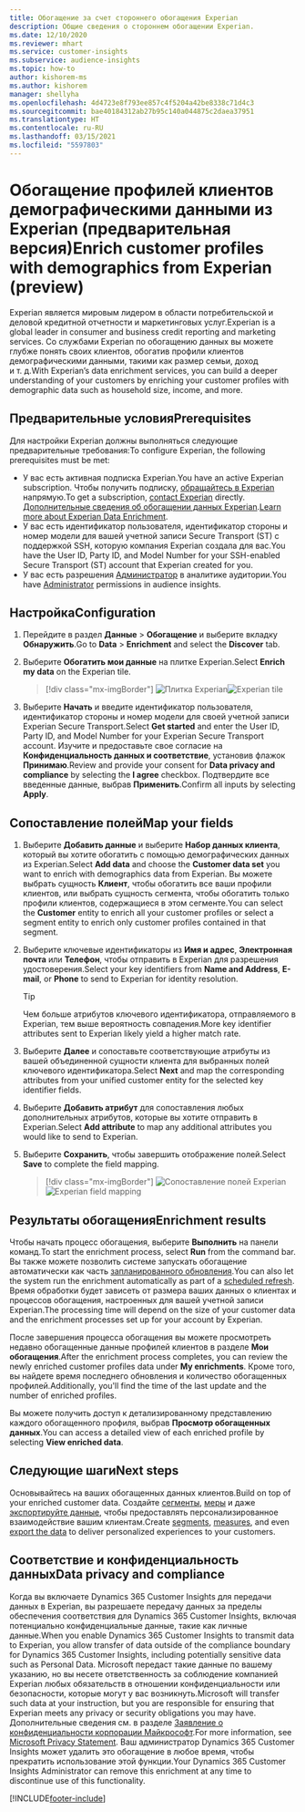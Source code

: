 ```yaml
---
title: Обогащение за счет стороннего обогащения Experian
description: Общие сведения о стороннем обогащении Experian.
ms.date: 12/10/2020
ms.reviewer: mhart
ms.service: customer-insights
ms.subservice: audience-insights
ms.topic: how-to
author: kishorem-ms
ms.author: kishorem
manager: shellyha
ms.openlocfilehash: 4d4723e8f793ee857c4f5204a42be8338c71d4c3
ms.sourcegitcommit: bae40184312ab27b95c140a044875c2daea37951
ms.translationtype: HT
ms.contentlocale: ru-RU
ms.lasthandoff: 03/15/2021
ms.locfileid: "5597803"
---
```

# <a name="enrich-customer-profiles-with-demographics-from-experian-preview"></a><span data-ttu-id="c1af0-103">Обогащение профилей клиентов демографическими данными из Experian (предварительная версия)</span><span class="sxs-lookup"><span data-stu-id="c1af0-103">Enrich customer profiles with demographics from Experian (preview)</span></span>

<span data-ttu-id="c1af0-104">Experian является мировым лидером в области потребительской и деловой кредитной отчетности и маркетинговых услуг.</span><span class="sxs-lookup"><span data-stu-id="c1af0-104">Experian is a global leader in consumer and business credit reporting and marketing services.</span></span> <span data-ttu-id="c1af0-105">Со службами Experian по обогащению данных вы можете глубже понять своих клиентов, обогатив профили клиентов демографическими данными, такими как размер семьи, доход и т. д.</span><span class="sxs-lookup"><span data-stu-id="c1af0-105">With Experian’s data enrichment services, you can build a deeper understanding of your customers by enriching your customer profiles with demographic data such as household size, income, and more.</span></span>

## <a name="prerequisites"></a><span data-ttu-id="c1af0-106">Предварительные условия</span><span class="sxs-lookup"><span data-stu-id="c1af0-106">Prerequisites</span></span>

<span data-ttu-id="c1af0-107">Для настройки Experian должны выполняться следующие предварительные требования:</span><span class="sxs-lookup"><span data-stu-id="c1af0-107">To configure Experian, the following prerequisites must be met:</span></span>

- <span data-ttu-id="c1af0-108">У вас есть активная подписка Experian.</span><span class="sxs-lookup"><span data-stu-id="c1af0-108">You have an active Experian subscription.</span></span> <span data-ttu-id="c1af0-109">Чтобы получить подписку, [обращайтесь в Experian](https://www.experian.com/marketing-services/contact) напрямую.</span><span class="sxs-lookup"><span data-stu-id="c1af0-109">To get a subscription, [contact Experian](https://www.experian.com/marketing-services/contact) directly.</span></span> <span data-ttu-id="c1af0-110">[Дополнительные сведения об обогащении данных Experian](https://www.experian.com/marketing-services/microsoft?cmpid=ems_web_mci_cdppage).</span><span class="sxs-lookup"><span data-stu-id="c1af0-110">[Learn more about Experian Data Enrichment](https://www.experian.com/marketing-services/microsoft?cmpid=ems_web_mci_cdppage).</span></span>
- <span data-ttu-id="c1af0-111">У вас есть идентификатор пользователя, идентификатор стороны и номер модели для вашей учетной записи Secure Transport (ST) с поддержкой SSH, которую компания Experian создала для вас.</span><span class="sxs-lookup"><span data-stu-id="c1af0-111">You have the User ID, Party ID, and Model Number for your SSH-enabled Secure Transport (ST) account that Experian created for you.</span></span>
- <span data-ttu-id="c1af0-112">У вас есть разрешения [Администратор](permissions.md#administrator) в аналитике аудитории.</span><span class="sxs-lookup"><span data-stu-id="c1af0-112">You have [Administrator](permissions.md#administrator) permissions in audience insights.</span></span>

## <a name="configuration"></a><span data-ttu-id="c1af0-113">Настройка</span><span class="sxs-lookup"><span data-stu-id="c1af0-113">Configuration</span></span>

1. <span data-ttu-id="c1af0-114">Перейдите в раздел **Данные** > **Обогащение** и выберите вкладку **Обнаружить**.</span><span class="sxs-lookup"><span data-stu-id="c1af0-114">Go to **Data** > **Enrichment** and select the **Discover** tab.</span></span>

1. <span data-ttu-id="c1af0-115">Выберите **Обогатить мои данные** на плитке Experian.</span><span class="sxs-lookup"><span data-stu-id="c1af0-115">Select **Enrich my data** on the Experian tile.</span></span>

   > [!div class="mx-imgBorder"]
   > <span data-ttu-id="c1af0-116">![Плитка Experian](media/experian-tile.png "Плитка Experian")</span><span class="sxs-lookup"><span data-stu-id="c1af0-116">![Experian tile](media/experian-tile.png "Experian tile")</span></span>

1. <span data-ttu-id="c1af0-117">Выберите **Начать** и введите идентификатор пользователя, идентификатор стороны и номер модели для своей учетной записи Experian Secure Transport.</span><span class="sxs-lookup"><span data-stu-id="c1af0-117">Select **Get started** and enter the User ID, Party ID, and Model Number for your Experian Secure Transport account.</span></span> <span data-ttu-id="c1af0-118">Изучите и предоставьте свое согласие на **Конфиденциальность данных и соответствие**, установив флажок **Принимаю**.</span><span class="sxs-lookup"><span data-stu-id="c1af0-118">Review and provide your consent for **Data privacy and compliance** by selecting the **I agree** checkbox.</span></span> <span data-ttu-id="c1af0-119">Подтвердите все введенные данные, выбрав **Применить**.</span><span class="sxs-lookup"><span data-stu-id="c1af0-119">Confirm all inputs by selecting **Apply**.</span></span>

## <a name="map-your-fields"></a><span data-ttu-id="c1af0-120">Сопоставление полей</span><span class="sxs-lookup"><span data-stu-id="c1af0-120">Map your fields</span></span>

1.  <span data-ttu-id="c1af0-121">Выберите **Добавить данные** и выберите **Набор данных клиента**, который вы хотите обогатить с помощью демографических данных из Experian.</span><span class="sxs-lookup"><span data-stu-id="c1af0-121">Select **Add data** and choose the **Customer data set** you want to enrich with demographics data from Experian.</span></span> <span data-ttu-id="c1af0-122">Вы можете выбрать сущность **Клиент**, чтобы обогатить все ваши профили клиентов, или выбрать сущность сегмента, чтобы обогатить только профили клиентов, содержащиеся в этом сегменте.</span><span class="sxs-lookup"><span data-stu-id="c1af0-122">You can select the **Customer** entity to enrich all your customer profiles or select a segment entity to enrich only customer profiles contained in that segment.</span></span>

1. <span data-ttu-id="c1af0-123">Выберите ключевые идентификаторы из **Имя и адрес**, **Электронная почта** или **Телефон**, чтобы отправить в Experian для разрешения удостоверения.</span><span class="sxs-lookup"><span data-stu-id="c1af0-123">Select your key identifiers from **Name and Address**, **E-mail**, or **Phone** to send to Experian for identity resolution.</span></span>

   > [!TIP]
   > <span data-ttu-id="c1af0-124">Чем больше атрибутов ключевого идентификатора, отправляемого в Experian, тем выше вероятность совпадения.</span><span class="sxs-lookup"><span data-stu-id="c1af0-124">More key identifier attributes sent to Experian likely yield a higher match rate.</span></span>

1. <span data-ttu-id="c1af0-125">Выберите **Далее** и сопоставьте соответствующие атрибуты из вашей объединенной сущности клиента для выбранных полей ключевого идентификатора.</span><span class="sxs-lookup"><span data-stu-id="c1af0-125">Select **Next** and map the corresponding attributes from your unified customer entity for the selected key identifier fields.</span></span>

1. <span data-ttu-id="c1af0-126">Выберите **Добавить атрибут** для сопоставления любых дополнительных атрибутов, которые вы хотите отправить в Experian.</span><span class="sxs-lookup"><span data-stu-id="c1af0-126">Select **Add attribute** to map any additional attributes you would like to send to Experian.</span></span>

1.  <span data-ttu-id="c1af0-127">Выберите **Сохранить**, чтобы завершить отображение полей.</span><span class="sxs-lookup"><span data-stu-id="c1af0-127">Select **Save** to complete the field mapping.</span></span>

    > [!div class="mx-imgBorder"]
    > <span data-ttu-id="c1af0-128">![Сопоставление полей Experian](media/experian-field-mapping.png "Сопоставление полей Experian")</span><span class="sxs-lookup"><span data-stu-id="c1af0-128">![Experian field mapping](media/experian-field-mapping.png "Experian field mapping")</span></span>

## <a name="enrichment-results"></a><span data-ttu-id="c1af0-129">Результаты обогащения</span><span class="sxs-lookup"><span data-stu-id="c1af0-129">Enrichment results</span></span>

<span data-ttu-id="c1af0-130">Чтобы начать процесс обогащения, выберите **Выполнить** на панели команд.</span><span class="sxs-lookup"><span data-stu-id="c1af0-130">To start the enrichment process, select **Run** from the command bar.</span></span> <span data-ttu-id="c1af0-131">Вы также можете позволить системе запускать обогащение автоматически как часть [запланированного обновления](system.md#schedule-tab).</span><span class="sxs-lookup"><span data-stu-id="c1af0-131">You can also let the system run the enrichment automatically as part of a [scheduled refresh](system.md#schedule-tab).</span></span> <span data-ttu-id="c1af0-132">Время обработки будет зависеть от размера ваших данных о клиентах и процессов обогащения, настроенных для вашей учетной записи Experian.</span><span class="sxs-lookup"><span data-stu-id="c1af0-132">The processing time will depend on the size of your customer data and the enrichment processes set up for your account by Experian.</span></span>

<span data-ttu-id="c1af0-133">После завершения процесса обогащения вы можете просмотреть недавно обогащенные данные профилей клиентов в разделе **Мои обогащения**.</span><span class="sxs-lookup"><span data-stu-id="c1af0-133">After the enrichment process completes, you can review the newly enriched customer profiles data under **My enrichments**.</span></span> <span data-ttu-id="c1af0-134">Кроме того, вы найдете время последнего обновления и количество обогащенных профилей.</span><span class="sxs-lookup"><span data-stu-id="c1af0-134">Additionally, you'll find the time of the last update and the number of enriched profiles.</span></span>

<span data-ttu-id="c1af0-135">Вы можете получить доступ к детализированному представлению каждого обогащенного профиля, выбрав **Просмотр обогащенных данных**.</span><span class="sxs-lookup"><span data-stu-id="c1af0-135">You can access a detailed view of each enriched profile by selecting **View enriched data**.</span></span>

## <a name="next-steps"></a><span data-ttu-id="c1af0-136">Следующие шаги</span><span class="sxs-lookup"><span data-stu-id="c1af0-136">Next steps</span></span>

<span data-ttu-id="c1af0-137">Основывайтесь на ваших обогащенных данных клиентов.</span><span class="sxs-lookup"><span data-stu-id="c1af0-137">Build on top of your enriched customer data.</span></span> <span data-ttu-id="c1af0-138">Создайте [сегменты](segments.md), [меры](measures.md) и даже [экспортируйте данные](export-destinations.md), чтобы предоставлять персонализированное взаимодействие вашим клиентам.</span><span class="sxs-lookup"><span data-stu-id="c1af0-138">Create [segments](segments.md), [measures](measures.md), and even [export the data](export-destinations.md) to deliver personalized experiences to your customers.</span></span>

## <a name="data-privacy-and-compliance"></a><span data-ttu-id="c1af0-139">Соответствие и конфиденциальность данных</span><span class="sxs-lookup"><span data-stu-id="c1af0-139">Data privacy and compliance</span></span>

<span data-ttu-id="c1af0-140">Когда вы включаете Dynamics 365 Customer Insights для передачи данных в Experian, вы разрешаете передачу данных за пределы обеспечения соответствия для Dynamics 365 Customer Insights, включая потенциально конфиденциальные данные, такие как личные данные.</span><span class="sxs-lookup"><span data-stu-id="c1af0-140">When you enable Dynamics 365 Customer Insights to transmit data to Experian, you allow transfer of data outside of the compliance boundary for Dynamics 365 Customer Insights, including potentially sensitive data such as Personal Data.</span></span> <span data-ttu-id="c1af0-141">Microsoft передаст такие данные по вашему указанию, но вы несете ответственность за соблюдение компанией Experian любых обязательств в отношении конфиденциальности или безопасности, которые могут у вас возникнуть.</span><span class="sxs-lookup"><span data-stu-id="c1af0-141">Microsoft will transfer such data at your instruction, but you are responsible for ensuring that Experian meets any privacy or security obligations you may have.</span></span> <span data-ttu-id="c1af0-142">Дополнительные сведения см. в разделе [Заявление о конфиденциальности корпорации Майкрософт](https://go.microsoft.com/fwlink/?linkid=396732).</span><span class="sxs-lookup"><span data-stu-id="c1af0-142">For more information, see [Microsoft Privacy Statement](https://go.microsoft.com/fwlink/?linkid=396732).</span></span>
<span data-ttu-id="c1af0-143">Ваш администратор Dynamics 365 Customer Insights может удалить это обогащение в любое время, чтобы прекратить использование этой функции.</span><span class="sxs-lookup"><span data-stu-id="c1af0-143">Your Dynamics 365 Customer Insights Administrator can remove this enrichment at any time to discontinue use of this functionality.</span></span>


[!INCLUDE[footer-include](../includes/footer-banner.md)]